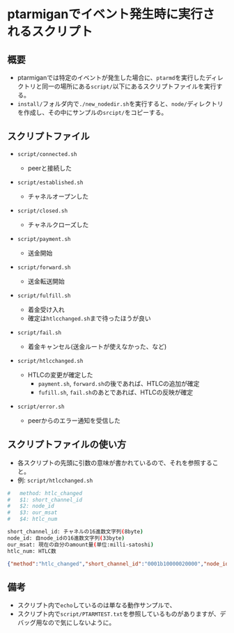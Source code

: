 # ptarmiganでイベント発生時に実行されるスクリプト

## 概要

* ptarmiganでは特定のイベントが発生した場合に、`ptarmd`を実行したディレクトリと同一の場所にある`script/`以下にあるスクリプトファイルを実行する。
* `install/`フォルダ内で`./new_nodedir.sh`を実行すると、`node/`ディレクトリを作成し、その中にサンプルの`srcipt/`をコピーする。

## スクリプトファイル

* `script/connected.sh`
  * peerと接続した

* `script/established.sh`
  * チャネルオープンした

* `script/closed.sh`
  * チャネルクローズした

* `script/payment.sh`
  * 送金開始

* `script/forward.sh`
  * 送金転送開始

* `script/fulfill.sh`
  * 着金受け入れ
  * 確定は`htlcchanged.sh`まで待ったほうが良い

* `script/fail.sh`
  * 着金キャンセル(送金ルートが使えなかった、など)

* `script/htlcchanged.sh`
  * HTLCの変更が確定した
    * `payment.sh`, `forward.sh`の後であれば、HTLCの追加が確定
    * `fufill.sh`, `fail.sh`のあとであれば、HTLCの反映が確定

* `script/error.sh`
  * peerからのエラー通知を受信した

## スクリプトファイルの使い方

* 各スクリプトの先頭に引数の意味が書かれているので、それを参照すること。
* 例: `script/htlcchanged.sh`

```bash
#   method: htlc_changed
#   $1: short_channel_id
#   $2: node_id
#   $3: our_msat
#   $4: htlc_num

short_channel_id: チャネルの16進数文字列(8byte)
node_id: 自node_idの16進数文字列(33byte)
our_msat: 現在の自分のamount量(単位:milli-satoshi)
htlc_num: HTLC数
```

```json
{"method":"htlc_changed","short_channel_id":"0001b10000020000","node_id":"024470061c7ae5c19633f0128a33ee7fd8e84e4b59b4c4dc0e055deb01d885376f","date":"2018-09-26T15:21:33.183975765","our_msat":300100000,"debug":"htlc_num=0"}
```

## 備考

* スクリプト内で`echo`しているのは単なる動作サンプルで、
* スクリプト内で`script/PTARMTEST.txt`を参照しているものがありますが、デバッグ用なので気にしないように。
